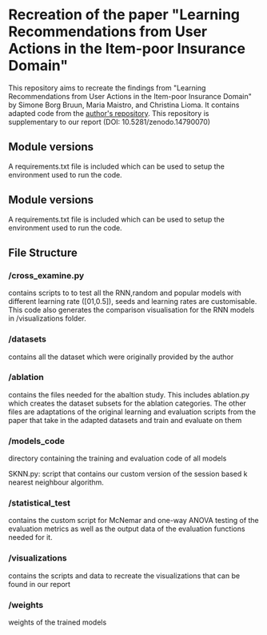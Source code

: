 # Recreation of the paper "Learning Recommendations from User Actions in the Item-poor Insurance Domain"

This repository aims to recreate the findings from "Learning Recommendations from User Actions in the Item-poor Insurance Domain" by Simone Borg Bruun, Maria Maistro, and Christina Lioma. It contains adapted code from the [author's repository](https://github.com/simonebbruun/cross-sessions_RS). This repository is supplementary to our report (DOI: 10.5281/zenodo.14790070)

## Module versions

A requirements.txt file is included which can be used to setup the environment used to run the code.

## Module versions

A requirements.txt file is included which can be used to setup the environment used to run the code.

## File Structure

### /cross_examine.py

contains scripts to to test all the RNN,random and popular models with different learning rate ([01,0.5]), seeds and learning rates are customisable. This code also generates the comparison visualisation for the RNN models in /visualizations folder.

### /datasets

contains all the dataset which were originally provided by the author

### /ablation

contains the files needed for the abaltion study. This includes ablation.py which creates the dataset subsets for the ablation categories. The other files are adaptations of the original learning and evaluation scripts from the paper that take in the adapted datasets and train and evaluate on them

### /models_code

directory containing the training and evaluation code of all models

SKNN.py: script that contains our custom version of the session based k nearest neighbour algorithm.

### /statistical_test

contains the custom script for McNemar and one-way ANOVA testing of the evaluation metrics as well as the output data of the evaluation functions needed for it.

### /visualizations

contains the scripts and data to recreate the visualizations that can be found in our report

### /weights

weights of the trained models
